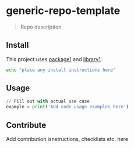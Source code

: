 # generic-repo-template <!-- Change this to the title of the repository -->

> Repo description <!-- This should match the GitHub description -->

<!-- More description as needed -->

## Install

This project uses [package1]() and [library1]().

```sh
echo "place any install instructions here"
```

## Usage

```python
// Fill out with actual use case
example = print('Add code usage examples here')
```

<!-- Add any exported methods here. You can also create an API section. -->

## Contribute

Add contribution isnstructions, checklists etc. here